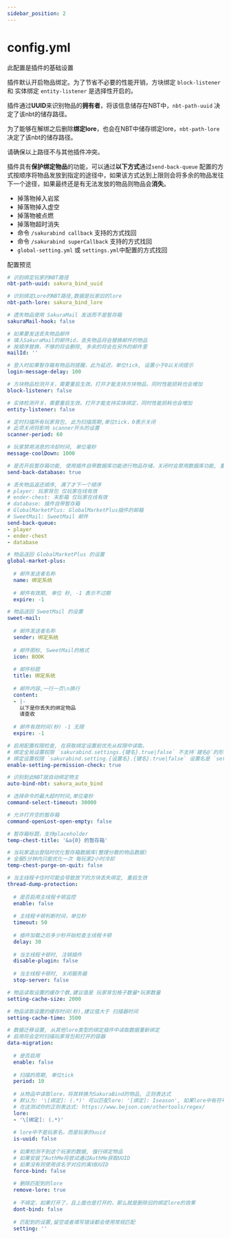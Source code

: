 ```yaml
---
sidebar_position: 2
---
```


# config.yml

此配置是插件的基础设置



插件默认开启物品绑定。为了节省不必要的性能开销，方块绑定 `block-listener` 和 实体绑定 `entity-listener` 是选择性开启的。



插件通过**UUID**来识别物品的**拥有者**，将该信息储存在NBT中，`nbt-path-uuid` 决定了该nbt的储存路径。

为了能够在解绑之后删除**绑定lore**，也会在NBT中储存绑定lore，`nbt-path-lore` 决定了该nbt的储存路径。

请确保以上路径不与其他插件冲突。



插件具有**保护绑定物品**的功能，可以通过**以下方式**通过`send-back-queue` 配置的方式按顺序将物品发放到指定的途径中，如果该方式达到上限则会将多余的物品发往下一个途径，如果最终还是有无法发放的物品则物品会**消失**。

* 掉落物掉入岩浆
* 掉落物掉入虚空
* 掉落物被点燃
* 掉落物超时消失
* 命令 `/sakurabind callback` 支持的方式找回
* 命令 `/sakurabind superCallback` 支持的方式找回
* `global-setting.yml` 或 `settings.yml`中配置的方式找回



配置预览

~~~ yaml title="config.yml"
# 识别绑定玩家的NBT路径
nbt-path-uuid: sakura_bind_uuid

# 识别绑定Lore的NBT路径,数据是玩家旧的lore
nbt-path-lore: sakura_bind_lore

# 遗失物品使用 SakuraMail 发送而不是暂存箱
sakuraMail-hook: false

# 如果要发送丢失物品邮件
# 填入SakuraMail的邮件id，丢失物品将会替换邮件的物品
# 按顺序替换，不够的将会删除, 多余的将会在另外的邮件里
mailId: ''

# 登入时如果暂存箱有物品则提醒，此为延迟，单位tick, 设置小于0以关闭提示
login-message-delay: 100

# 方块物品检测开关，需要重启生效。打开才能支持方块物品，同时性能损耗也会增加
block-listener: false

# 实体检测开关，需要重启生效。打开才能支持实体绑定，同时性能损耗也会增加
entity-listener: false

# 定时扫描所有玩家背包, 此为扫描周期,单位tick，0表示关闭
# 此项关闭将影响 scanner开头的设置
scanner-period: 60

# 玩家禁用消息的冷却时间, 单位毫秒
message-coolDown: 1000

# 是否开启暂存箱功能, 使用插件自带数据库功能进行物品存储，关闭时会禁用数据库功能, 重启生效
send-back-database: true

# 丢失物品返还顺序, 满了才下一个顺序
# player: 玩家背包 仅玩家在线有效
# ender-chest: 末影箱 仅玩家在线有效
# database: 插件自带暂存箱
# GlobalMarketPlus: GlobalMarketPlus插件的邮箱
# SweetMail: SweetMail 邮件
send-back-queue:
- player
- ender-chest
- database

# 物品送回 GlobalMarketPlus 的设置
global-market-plus:
  
  # 邮件发送者名称
  name: 绑定系统
  
  # 邮件有效期, 单位 秒, -1 表示不过期
  expire: -1

# 物品送回 SweetMail 的设置
sweet-mail:
  
  # 邮件发送者名称
  sender: 绑定系统
  
  # 邮件图标, SweetMail的格式
  icon: BOOK
  
  # 邮件标题
  title: 绑定系统
  
  # 邮件内容,一行一页\n换行
  content:
  - |-
    以下是你丢失的绑定物品
    请查收
  
  # 邮件有效时间(秒) -1 无限
  expire: -1

# 启用配置权限检查, 在获取绑定设置前优先从权限中读取。
# 绑定全局设置权限 `sakurabind.settings.{键名}.true|false` 不支持`键名@`的形式
# 绑定设置权限 `sakurabind.setting.{设置名}.{键名}.true|false` 设置名是 `settings.yml` 匹配键,覆盖全局权限 不支持`键名@`
enable-setting-permission-check: true

# 识别到此NBT就自动绑定物主
auto-bind-nbt: sakura_auto_bind

# 选择命令的最大超时时间,单位毫秒
command-select-timeout: 30000

# 允许打开空的暂存箱
command-openLost-open-empty: false

# 暂存箱标题，支持placeholder
temp-chest-title: '&a{0} 的暂存箱'

# 当玩家退出登陆时优化暂存箱数据库(整理分散的物品数据)
# 全服5分钟内只能优化一次 每玩家2小时冷却
temp-chest-purge-on-quit: false

# 当主线程卡住时可能会导致放下的方块丢失绑定, 重启生效
thread-dump-protection:
  
  # 是否启用主线程卡顿监控
  enable: false
  
  # 主线程卡顿判断时间，单位秒
  timeout: 50
  
  # 插件加载之后多少秒开始检查主线程卡顿
  delay: 30
  
  # 当主线程卡顿时, 注销插件
  disable-plugin: false
  
  # 当主线程卡顿时, 关闭服务器
  stop-server: false

# 物品读取设置的缓存个数,建议值是 玩家背包格子数量*玩家数量
setting-cache-size: 2000

# 物品读取设置的缓存时间(秒),建议值大于 扫描器时间
setting-cache-time: 3500

# 数据迁移设置, 从其他lore类型的绑定插件中读取数据重新绑定
# 启用将会定时扫描玩家背包和打开的容器
data-migration:
  
  # 是否启用
  enable: false
  
  # 扫描的周期, 单位tick
  period: 10
  
  # 从物品中读取lore，将其转换为SakuraBind的物品, 正则表达式
  # 默认为: '\[绑定]: (.*)' 可以匹配lore: '[绑定]: Iseason', 如果lore中有符号请在前面加上'\' 请将代表玩家名的地方使用()包围
  # 在这测试你的正则表达式: https://www.bejson.com/othertools/regex/
  lore:
  - '\[绑定]: (.*)'
  
  # lore中不是玩家名，而是玩家的uuid
  is-uuid: false
  
  # 如果检测不到这个玩家的数据, 强行绑定物品
  # 如果安装了AuthMe将尝试通过AuthMe获取UUID
  # 如果没有则使用该名字对应的离线UUID
  force-bind: false
  
  # 删除匹配到的lore
  remove-lore: true
  
  # 不绑定，如果打开了，且上面也是打开的，那么就是删除旧的绑定lore的效果
  dont-bind: false
  
  # 匹配到的设置,留空或者填写错误都会使用常规匹配
  setting: ''


~~~

